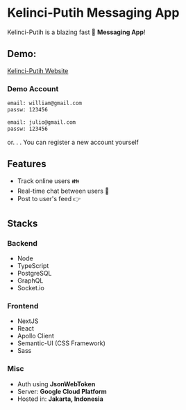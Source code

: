 # Kelinci-Putih Messaging App

Kelinci-Putih is a blazing fast 🚀 **Messaging App**!

## Demo:

[Kelinci-Putih Website](https://anthonyyy.my.id/)


### Demo Account

```bash
email: william@gmail.com
passw: 123456

email: julio@gmail.com
passw: 123456
```

or. . . You can register a new account yourself

## Features

* Track online users 👪
* Real-time chat between users 💬
* Post to user's feed 👉

## Stacks

### Backend
* Node
* TypeScript
* PostgreSQL
* GraphQL
* Socket.io

### Frontend
* NextJS
* React
* Apollo Client
* Semantic-UI (CSS Framework)
* Sass

### Misc
* Auth using **JsonWebToken**
* Server: **Google Cloud Platform**
* Hosted in: **Jakarta, Indonesia**
